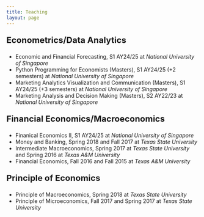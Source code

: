 ```yaml
---
title: Teaching
layout: page
---
```


<title>Ta-Cheng Huang | Teaching </title>

<style type="text/css">
	ol>li{list-style: none; list-style-position: inside; padding-left: 10px; text-indent: -1.5em; line-height: 150%}
	p.firstlevel{font-size: 22px; font-weight: bold}
	p.secondlevel{font-size: 16px; font-weight: bold;} 
</style>
<!-- color: #4B0082; -->
<!-- ol>li:before{content:"["counter(list)"]"; counter-increment: list -1} -->

<!-- <p class="firstlevel"> Independent Instructor</p> -->
<p class="firstlevel"> Econometrics/Data Analytics</p>
<!-- <ol style="counter-reset: list 3">-->
<ul>
	<li> Economic and Financial Forecasting, S1 AY24/25 at <em>National University of Singapore</em>  </li>
	<li> Python Programming for Economists (Masters), S1 AY24/25 (+2 semesters) at <em>National University of Singapore</em>  </li>
	<li> Marketing Analytics Visualization and Communication (Masters), S1 AY24/25 (+3 semesters) at <em>National University of Singapore</em>  </li>
	<li> Marketing Analysis and Decision Making (Masters), S2 AY22/23 at <em>National University of Singapore</em>  </li>
</ul>
<!-- </ol> -->

<p class="firstlevel"> Financial Economics/Macroeconomics</p>
<!-- <ol style="counter-reset: list 4"> -->
<ul>
	<li> Finanical Economics II, S1 AY24/25 at <em>National University of Singapore</em>  </li>
	<li> Money and Banking, Spring 2018 and Fall 2017 at <em>Texas State University</em>  </li>
	<li> Intermediate Macroeconomics, Spring 2017 at <em>Texas State University</em> and Spring 2016 at <em>Texas A&amp;M University</em> </li>
	<li> Financial Economics, Fall 2016 and Fall 2015 at <em>Texas A&amp;M University</em> </li>
</ul>
<!-- </ol> -->

<p class="firstlevel"> Principle of Economics</p>
<!-- <ol style="counter-reset: list 3"> -->
<ul>
	<li> Principle of Macroeconomics, Spring 2018 at <em>Texas State University</em>  </li>
	<li> Principle of Microeconomics, Fall 2017 and Spring 2017 at <em>Texas State University</em>  </li>
</ul>
<!-- </ol> -->


<!--
<p class="firstlevel"> Teaching Assistant<sup>&#8902;</sup></p>
<p class="secondlevel"> Econometrics / Statistics</p>
<ol style="counter-reset: list 4">
	<li> Summer Math-Stat Boot Camp (PhD), <em>Texas A&amp;M University</em> (2017, 2016, 2015, 2014)</li>
	<li> Introduction to Econometrics, <em>Texas A&amp;M University</em> (Spring 2014)</li>
	<li> Econometrics (PhD), <em>Texas A&amp;M University</em> (Spring 2013, Fall 2012)</li>
</ol> 

<p style="font-size: 14px"><sup>&#8902;</sup>Responsible for teaching weekly (or daily in summer) review sessions.</p>
-->
